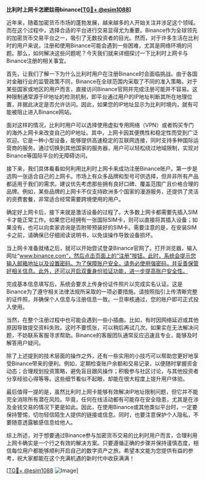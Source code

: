 **比利时上网卡怎麽註冊binance[[TG💪+ @esim1088](https://t.me/s/esim1088)]**

近年来，随着加密货币市场的蓬勃发展，越来越多的人开始关注并涉足这个领域。而在这个过程中，选择合适的平台进行交易显得尤为重要。Binance作为全球领先的加密货币交易平台之一，吸引了无数投资者的目光。然而，对于许多生活在比利时的用户来说，注册和使用Binance可能会遇到一些困难，尤其是网络环境的问题。那么，如何解决这些问题呢？今天我们就来详细探讨一下比利时上网卡与Binance注册的相关事宜。

首先，让我们了解一下为什么比利时用户在注册Binance时会面临挑战。由于各国对金融行业的监管政策不同，Binance在全球范围内采取了不同的准入策略。对于某些国家或地区的用户而言，直接访问Binance官网并完成注册可能并不容易。这种限制通常源于IP地址的检测机制，即平台通过用户的IP地址判断其所在地理位置，并据此决定是否允许访问。因此，如果您的IP地址显示为比利时境内，就有可能被阻止进入Binance网站。

面对这样的情况，比利时用户可以选择使用虚拟专用网络（VPN）或者购买专门的海外上网卡来改变自己的IP地址。其中，上网卡因其便携性和稳定性而受到广泛欢迎。它是一种小型设备，能够提供高速稳定的互联网连接，同时支持多种国际运营商的服务。通过切换到其他国家的服务器，用户可以轻松绕过地域限制，实现对Binance等国际平台的无障碍访问。

接下来，我们具体看看如何利用比利时上网卡来成功注册Binance账户。第一步是选购一张适合自己的上网卡。市场上有众多品牌和型号可供选择，但并非所有产品都适用于我们的需求。建议优先考虑那些拥有良好口碑、覆盖范围广且价格合理的品牌。例如，某些品牌的上网卡不仅支持欧洲多个国家的漫游服务，还提供了灵活的资费套餐，非常适合经常需要跨境使用的用户。

确定好上网卡后，接下来就是激活设备的过程了。大多数上网卡都需要先插入SIM卡才能正常工作。如果您已经拥有一张国际SIM卡，则可以直接将其插入设备；如果没有，也可以向卖家咨询是否附带预装好的SIM卡。需要注意的是，在安装SIM卡之前，请确保已仔细阅读说明书，以免误操作导致设备损坏。

当上网卡准备就绪之后，就可以开始尝试登录Binance官网了。打开浏览器，输入网址“www.binance.com”，然后点击页面上的“注册”按钮。此时，系统会提示您输入邮箱地址以及设置密码。为了保障账户安全，请务必使用强密码，并妥善保管好相关信息。此外，还可以开启双重身份验证功能，进一步提高账户安全性。

完成基本信息填写后，系统会要求上传身份证件照片以完成实名认证。这是Binance为了遵守相关法律法规所采取的一项必要措施。请按照指引上传清晰完整的证件照，并确保个人信息与注册信息一致。一旦审核通过，您的账户即可正式投入使用。

当然，在整个注册过程中也可能会遇到一些小插曲。比如，有时因网络延迟或其他原因导致提交资料失败。这时不要慌张，可以稍后再试几次。如果实在无法解决问题，不妨联系客服寻求帮助。Binance的客服团队通常反应迅速且专业，能够及时解答用户疑问。

除了上述提到的技术层面的操作之外，还有一些实用的小技巧可以帮助您更好地享受Binance带来的便利。例如，定期检查账户余额和交易记录，以便随时掌握资金动态；合理规划投资策略，避免盲目跟风操作；积极参与社区讨论，与其他投资者分享经验心得等等。这些细节看似不起眼，却能在很大程度上提升用户体验。

最后值得一提的是，虽然比利时上网卡能够有效解决IP地址限制问题，但它并不能完全消除所有潜在风险。毕竟，任何在线活动都有可能存在安全隐患，尤其是在涉及金钱交易的情况下更是如此。因此，在使用Binance或其他类似平台时，一定要保持警惕，切勿轻信陌生人提供的链接或信息。同时，也要注意保护个人隐私，不要随意透露敏感信息给他人。

综上所述，对于想要通过Binance参与加密货币交易的比利时用户而言，合理利用上网卡确实是一个行之有效的解决方案。只要遵循正确的步骤并保持谨慎态度，相信每位用户都能够顺利开启自己的数字资产之旅。希望本文能为您提供有益的参考，祝大家都能在这个充满机遇的新时代中收获满满！

[[TG💪+ @esim1088](https://t.me/s/esim1088) ![Image](https://i.postimg.cc/4NQfJmqS/Snipaste-2025-05-13-00-14-12.png)]